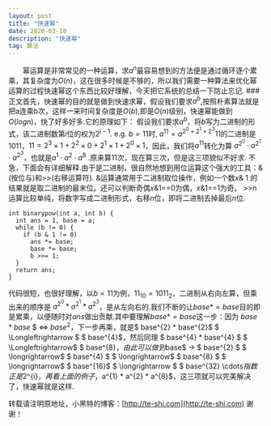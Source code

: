 ```yaml
---
layout: post
title: "快速幂"
date: 2020-03-10 
description: "快速幂"
tag: 算法 
---   
```

​　　幂运算是非常常见的一种运算，求$a^{n}$最容易想到的方法便是通过循环逐个累乘，其复杂度为$O(n)$，这在很多时候是不够的，所以我们需要一种算法来优化幂运算的过程
​快速幂这个东西比较好理解，今天把它系统的总结一下防止忘记.
###正文
​首先，快速幂的目的就是做到快速求幂，假设我们要求$a^{b}$,按照朴素算法就是把a连乘b次，这样一来时间复杂度是$O(b)$,即是$O(n)$级别，快速幂能做到$O(logn)$，快了好多好多.
​它的原理如下：
​假设我们要求$a^{b}$，将$b$写为二进制的形式，该二进制数第$i$位的权为$2^{i-1}$.
e.g. $b=11$时, $a^{11}=a^{2^{0}+2^{1}+2^{3}}$
​11的二进制是1011，$11 = 2^{3} \times 1 + 2^{2} \times 0 + 2^{1} \times 1 + 2^{0} \times 1$，因此，我们将$a^{11}$转化为算 $a^{2^{0}} \cdot a^{2^{1}} \cdot a^{2^{3}}$，也就是$a^{1} \cdot a^{2} \cdot a^{8}$ .原来算11次，现在算三次，但是这三项貌似不好求.
​不急，下面会有详细解释.
​由于是二进制，很自然地想到用位运算这个强大的工具：&(按位与)和>>(右移运算符). &运算通常用于二进制取位操作，例如一个数$x$& 1 的结果就是取二进制的最末位。还可以判断奇偶$x$&1==0为偶，$x$&1==1为奇。 >>$n$运算比较单纯，将数字写成二进制形式，右移$n$位，即将二进制去掉最后$n$位.  
```
int binarypow(int a, int b) {
  int ans = 1, base = a;
  while (b != 0) {
​    if (b & 1 != 0)
​      ans *= base;
​      base *= base;
​      b >>= 1;
  }
  return ans;
}
```
​代码很短，也很好理解，以$b=11$为例，$11_{10}=1011_{2}$，二进制从右向左算，但乘出来的顺序是 $a^{2^{0}} * a^{2^{1}} * a^{2^{3}}$，是从左向右的.我们不断的让$base * =base$目的即是累乘，以便随时对$ans$做出贡献.
​其中要理解$base * =base$这一步：因为 $base * base$ $ $\Longleftrightarrow$ $base^{2}$，下一步再乘，就是$ base^{2} * base^{2}$ $ \Longleftrightarrow $ $ base^{4}$，然后同理 $ base^{4} * base^{4} $ $ \Longleftrightarrow$ $ base^{8}$，由此可以做到$base$ $\longrightarrow$ $ base^{2} $ $ \longrightarrow$ $ base^{4} $ $ \longrightarrow$ $ base^{8} $ $ \longrightarrow$ $ base^{16}$ $ \longrightarrow $ $ base^{32} \cdots$指数正是$2^{i}$，再看上面的例子，$a^{1} * a^{2} * a^{8}$，这三项就可以完美解决了，快速幂就是这样.

转载请注明原地址，小黑特的博客：[http://te-shi.com](http://te-shi.com) 谢谢！